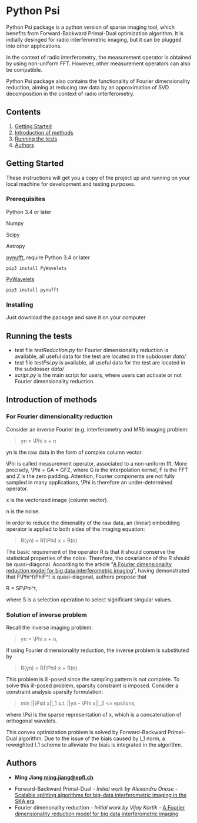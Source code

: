 # Python Psi
Python Psi package is a python version of sparse imaging tool, which benefits from Forward-Backward Primal-Dual optimization algorithm. It is initially desinged for radio interferometric imaging, but it can be plugged into other applications.

In the context of radio interferometry, the measurement operator is obtained by using non-uniform FFT. However, other measurement operators can also be compatible.

Python Psi package also contains the functionality of Fourier dimensionality reduction, aiming at reducing raw data by an approximation of SVD decomposition in the context of radio interferometry.

## Contents
1. [Getting Started](#star)
1. [Introduction of methods](#meth)
1. [Running the tests](#test)
1. [Authors](#auth)

<a name="star"></a>
## Getting Started

These instructions will get you a copy of the project up and running on your local machine for development and testing purposes.

### Prerequisites

Python 3.4 or later

Numpy 

Scipy

Astropy

[pynufft](https://github.com/jyhmiinlin/pynufft), require Python 3.4 or later
```
pip3 install PyWavelets
```

[PyWavelets](https://pywavelets.readthedocs.io/en/latest/#)

```
pip3 install pynufft
```

### Installing

Just download the package and save it on your computer

<a name="test"></a>
## Running the tests

- test file *testReduction.py* for Fourier dimensionality reduction is available, all useful data for the test are located in the subdosser *data/*
- test file *testPsi.py* is available, all useful data for the test are located in the subdosser *data/*
- *script.py* is the main script for users, where users can activate or not Fourier dimensionality reduction.

<a name='meth'></a>
## Introduction of methods
### For Fourier dimensionality reduction
Consider an inverse Fourier (e.g. interferometry and MRI) imaging problem:
> yn = \Phi x + n

yn is the raw data in the form of complex column vector.

\Phi is called measurement operator, associated to a non-uniform fft. More precisely, \Phi = GA = GFZ, where G is the interpolation kernel, F is the FFT and Z is the zero padding. Attention, Fourier components are not fully sampled in many applications, \Phi is therefore an under-determined operator.

x is the vectorized image (column vector).

n is the noise.

In order to reduce the dimenality of the raw data, an (linear) embedding operator is applied to both sides of the imaging equation:

> R(yn) = R(\Phi) x + R(n)

The basic requirement of the operator R is that it should conserve the statistical properties of the noise. Therefore, the covariance of the R should be quasi-diagonal. According to the article "[A Fourier dimensionality reduction model for big data interferometric imaging](https://arxiv.org/abs/1609.02097)", having demonstrated that F\Phi^t\PhiF^t is quasi-diagonal, authors propose that

R = SF\Phi^t,

where S is a selection operation to select significant singular values. 

### Solution of inverse problem
Recall the inverse imaging problem:
> yn = \Phi x + n,

If using Fourier dimensionality reduction, the inverse problem is substituted by
> R(yn) = R(\Phi) x + R(n).

This problem is ill-posed since the sampling pattern is not complete. To solve this ill-posed problem, sparsity constraint is imposed. Consider a constraint analysis sparsity formulation:

> min ||\Psit x||_1 s.t. ||yn - \Phi x||_2 <= epsilons,

where \Psi is the sparse representation of x, which is a concatenation of orthogonal wavelets.

This convex optimization problem is solved by Forward-Backward Primal-Dual algorithm. Due to the issue of the biais caused by l_1 norm, a reweighted l_1 scheme to alleviate the biais is integrated in the algorithm.

<a name="auth"></a>
## Authors

* **Ming Jiang [ming.jiang@epfl.ch](mailto:ming.jiang@epfl.ch)**
- Forward-Backward Primal-Dual - *Initial work by Alexandru Onose* - [Scalable splitting algorithms for big-data interferometric imaging in the SKA era](https://academic.oup.com/mnras/article/462/4/4314/2589458)
- Fourier dimenonality reduction - *Initial work by Vijay Kartik* - [A Fourier dimensionality reduction model for big data interferometric imaging](https://arxiv.org/abs/1609.02097)
